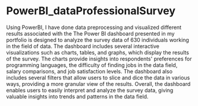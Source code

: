 # PowerBI_dataProfessionalSurvey
Using PowerBI, I have done data preprocessing and visualized different results associated with the 
The Power BI dashboard presented in my portfolio is designed to analyze the survey data of 630 individuals working in the field of data. The dashboard includes several interactive visualizations such as charts, tables, and graphs, which display the results of the survey. The charts provide insights into respondents' preferences for programming languages, the difficulty of finding jobs in the data field, salary comparisons, and job satisfaction levels. The dashboard also includes several filters that allow users to slice and dice the data in various ways, providing a more granular view of the results. Overall, the dashboard enables users to easily interpret and analyze the survey data, giving valuable insights into trends and patterns in the data field.
